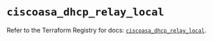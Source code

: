 # `ciscoasa_dhcp_relay_local`

Refer to the Terraform Registry for docs: [`ciscoasa_dhcp_relay_local`](https://registry.terraform.io/providers/ciscodevnet/ciscoasa/1.3.0/docs/resources/dhcp_relay_local).

